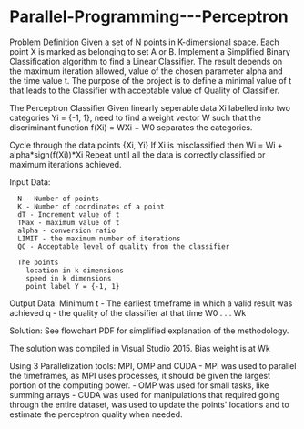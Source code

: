 # Parallel-Programming---Perceptron

Problem Definition
  Given a set of N points in K-dimensional space. Each point X is marked as belonging to set A or B. Implement a Simplified Binary Classification algorithm to find a Linear Classifier. The result depends on the maximum iteration allowed, value of the chosen parameter alpha and the time value t. The purpose of the project is to define a minimal value of t that leads to the Classifier with acceptable value of Quality of Classifier.

The Perceptron Classifier
  Given linearly seperable data Xi labelled into two categories Yi = {-1, 1}, need to find a weight vector W such that the discriminant  function f(Xi) = WXi + W0  separates the categories.

  Cycle through the data points {Xi, Yi} 
    If Xi is misclassified then Wi = Wi + alpha*sign(f(Xi))*Xi
  Repeat until all the data is correctly classified or maximum iterations achieved. 

Input Data:
```
  N - Number of points
  K - Number of coordinates of a point
  dT - Increment value of t
  TMax - maximum value of t
  alpha - conversion ratio
  LIMIT - the maximum number of iterations
  QC - Acceptable level of quality from the classifier
  
  The points 
    location in k dimensions
    speed in k dimensions
    point label Y = {-1, 1}
```
    
Output Data:
  Minimum t - The earliest timeframe in which a valid result was achieved
  q - the quality of the classifier at that time
  W0
  .
  .
  .
  Wk

Solution: 
  See flowchart PDF for simplified explanation of the methodology.

  The solution was compiled in Visual Studio 2015.
  Bias weight is at Wk
  
  Using 3 Parallelization tools: MPI, OMP and CUDA
    - MPI was used to parallel the timeframes, as MPI uses processes, it should be given the largest portion of the computing power.
    - OMP was used for small tasks, like summing arrays
    - CUDA was used for manipulations that required going through the entire dataset, was used to update the points' locations and to estimate the perceptron quality when needed.
  
  
